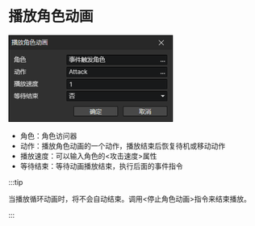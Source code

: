 # 播放角色动画

![](img/playActorAnimation-1.png)

- 角色：角色访问器
- 动作：播放角色动画的一个动作，播放结束后恢复待机或移动动作
- 播放速度：可以输入角色的<攻击速度>属性
- 等待结束：等待动画播放结束，执行后面的事件指令

:::tip

当播放循环动画时，将不会自动结束。调用<停止角色动画>指令来结束播放。

:::